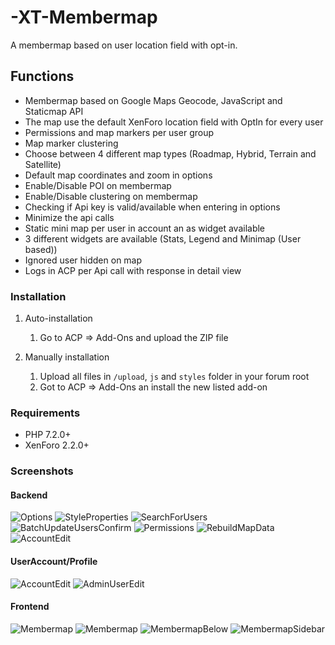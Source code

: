 # -XT-Membermap
A membermap based on user location field with opt-in.

## Functions
- Membermap based on Google Maps Geocode, JavaScript and Staticmap API
- The map use the default XenForo location field with OptIn for every user
- Permissions and map markers per user group
- Map marker clustering
- Choose between 4 different map types (Roadmap, Hybrid, Terrain and Satellite)
- Default map coordinates and zoom in options
- Enable/Disable POI on membermap
- Enable/Disable clustering on membermap
- Checking if Api key is valid/available when entering in options
- Minimize the api calls
- Static mini map per user in account an as widget available
- 3 different widgets are available (Stats, Legend and Minimap (User based))
- Ignored user hidden on map
- Logs in ACP per Api call with response in detail view

### Installation

1. Auto-installation
   1. Go to ACP => Add-Ons and upload the ZIP file

2. Manually installation
   1. Upload all files in `/upload`, `js` and `styles` folder in your forum root
   2. Got to ACP => Add-Ons an install the new listed add-on

### Requirements

- PHP 7.2.0+
- XenForo 2.2.0+

### Screenshots
#### Backend
![Options](https://github.com/McAtze/-XT-Membermap/blob/main/screenshots/Options.png)
![StyleProperties](https://github.com/McAtze/-XT-Membermap/blob/main/screenshots/StyleProperties.png)
![SearchForUsers](https://github.com/McAtze/-XT-Membermap/blob/main/screenshots/SearchForUsers.png)
![BatchUpdateUsersConfirm](https://github.com/McAtze/-XT-Membermap/blob/main/screenshots/BatchUpdateUsersConfirm.png)
![Permissions](https://github.com/McAtze/-XT-Membermap/blob/main/screenshots/Permissions.png)
![RebuildMapData](https://github.com/McAtze/-XT-Membermap/blob/main/screenshots/RebuildMapData.png)
![AccountEdit](https://github.com/McAtze/-XT-Membermap/blob/main/screenshots/AccountEdit_OptIn.png)

#### UserAccount/Profile
![AccountEdit](https://github.com/McAtze/-XT-Membermap/blob/main/screenshots/AccountEdit_OptOut.png)
![AdminUserEdit](https://github.com/McAtze/-XT-Membermap/blob/main/screenshots/AdminUserEdit.png)

#### Frontend
![Membermap](https://github.com/McAtze/-XT-Membermap/blob/main/screenshots/MembermapView.png)
![Membermap](https://github.com/McAtze/-XT-Membermap/blob/main/screenshots/MembermapUserView.png)
![MembermapBelow](https://github.com/McAtze/-XT-Membermap/blob/main/screenshots/MembermapBelow.png)
![MembermapSidebar](https://github.com/McAtze/-XT-Membermap/blob/main/screenshots/MembermapSidebar.png)
